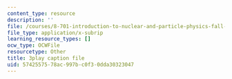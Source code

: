 ```yaml
---
content_type: resource
description: ''
file: /courses/8-701-introduction-to-nuclear-and-particle-physics-fall-2020/5742557578ac997bc0f30dda30323047_T-FQQVhPoNo.srt
file_type: application/x-subrip
learning_resource_types: []
ocw_type: OCWFile
resourcetype: Other
title: 3play caption file
uid: 57425575-78ac-997b-c0f3-0dda30323047
---
```

